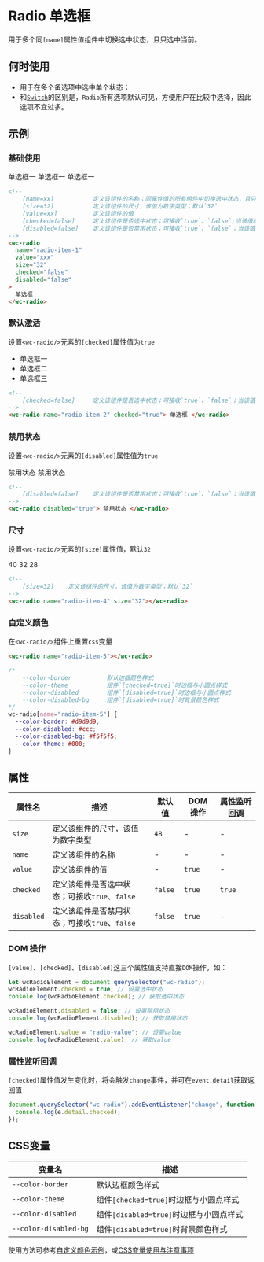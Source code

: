 # Radio 单选框

用于多个同`[name]`属性值组件中切换选中状态，且只选中当前。

## 何时使用

- 用于在多个备选项中选中单个状态；
- 和[`Switch`](/form/switch)的区别是，`Radio`所有选项默认可见，方便用户在比较中选择，因此选项不宜过多。

## 示例

### 基础使用

<output data-lang="示例">
<div>
    <wc-radio name="radio-item-1">单选框一</wc-radio>
    <wc-radio name="radio-item-1">单选框一</wc-radio>
    <wc-radio name="radio-item-1">单选框一</wc-radio>
</div>
</output>

```html
<!--
    [name=xx]           定义该组件的名称；同属性值的所有组件中切换选中状态，且只选中当前
    [size=32]           定义该组件的尺寸，该值为数字类型；默认`32`
    [value=xx]          定义该组件的值
    [checked=false]     定义该组件是否选中状态；可接收`true`、`false`;当该值改变时可触发`change`事件
    [disabled=false]    定义该组件是否禁用状态；可接收`true`、`false`；当该值改变时可触发`change`事件
-->
<wc-radio
  name="radio-item-1"
  value="xxx"
  size="32"
  checked="false"
  disabled="false"
>
  单选框
</wc-radio>
```

### 默认激活

设置`<wc-radio/>`元素的`[checked]`属性值为`true`

<output data-lang="示例">
    <ul class="clear-both">
        <li class="margin-right-md float-left">
            <wc-radio name="radio-item-2" checked="true">
                单选框一
            </wc-radio>
        </li>
        <li class="margin-right-md float-left">
            <wc-radio name="radio-item-2">
                单选框二
            </wc-radio>
        </li>
        <li class="margin-right-md float-left">
            <wc-radio name="radio-item-2">
                单选框三
            </wc-radio>
        </li>
    </ul>
</output>

```html
<!--
    [checked=false]     定义该组件是否选中状态；可接收`true`、`false`；当该值改变时可触发`change`事件
-->
<wc-radio name="radio-item-2" checked="true"> 单选框 </wc-radio>
```

### 禁用状态

设置`<wc-radio/>`元素的`[disabled]`属性值为`true`

<output data-lang="示例">
    <wc-radio name="radio-item-3" disabled="true">禁用状态</wc-radio>
    <wc-radio name="radio-item-3" disabled="true" checked="true">禁用状态</wc-radio>
</output>

```html
<!--
    [disabled=false]    定义该组件是否禁用状态；可接收`true`、`false`；当该值改变时可触发`change`事件
-->
<wc-radio disabled="true"> 禁用状态 </wc-radio>
```

### 尺寸

设置`<wc-radio/>`元素的`[size]`属性值，默认`32`

<output data-lang="示例">
    <wc-radio name="radio-item-4" size="40">40</wc-radio>
    <wc-radio name="radio-item-4" size="32">32</wc-radio>
    <wc-radio name="radio-item-4" size="28">28</wc-radio>
</output>

```html
<!--
    [size=32]    定义该组件的尺寸，该值为数字类型；默认`32`
-->
<wc-radio name="radio-item-4" size="32"></wc-radio>
```

### 自定义颜色

在`<wc-radio/>`组件上重置`css`变量

<output data-lang="示例">
    <style>
        wc-radio[value="radio-item-5"] {
            --color-border: #46c2ff;
            --color-disabled: #46c2ff;
            --color-theme: #46c2ff;
        }
        wc-radio[value="radio-item-6"] {
            --color-border: #09BB07;
            --color-disabled: #09BB07;
            --color-theme: #09BB07;
        }
        wc-radio[value="radio-item-7"] {
            --color-border: #f1c051;
            --color-disabled: #f1c051;
            --color-theme: #f1c051;
        }
        wc-radio[value="radio-item-8"] {
            --color-border: #e64340;
            --color-disabled: #e64340;
            --color-theme: #e64340;
        }
    </style>
    <wc-radio name="radio-item-5" value="radio-item-9" checked="true"></wc-radio>
    <wc-radio name="radio-item-5" value="radio-item-5"></wc-radio>
    <wc-radio name="radio-item-5" value="radio-item-6"></wc-radio>
    <wc-radio name="radio-item-5" value="radio-item-7"></wc-radio>
    <wc-radio name="radio-item-5" value="radio-item-8"></wc-radio>
</output>

```html
<wc-radio name="radio-item-5"></wc-radio>
```

```css
/*
    --color-border          默认边框颜色样式
    --color-theme           组件`[checked=true]`时边框与小圆点样式
    --color-disabled        组件`[disabled=true]`时边框与小圆点样式
    --color-disabled-bg     组件`[disabled=true]`时背景颜色样式
*/
wc-radio[name="radio-item-5"] {
  --color-border: #d9d9d9;
  --color-disabled: #ccc;
  --color-disabled-bg: #f5f5f5;
  --color-theme: #000;
}
```

## 属性

| 属性名     | 描述                                          | 默认值  | DOM 操作 | 属性监听回调 |
| ---------- | --------------------------------------------- | ------- | -------- | ------------ |
| `size`     | 定义该组件的尺寸，该值为数字类型              | `48`    | -        | -            |
| `name`     | 定义该组件的名称                              | -       | -        | -            |
| `value`    | 定义该组件的值                                | -       | `true`   | -            |
| `checked`  | 定义该组件是否选中状态；可接收`true`、`false` | `false` | `true`   | `true`       |
| `disabled` | 定义该组件是否禁用状态；可接收`true`、`false` | `false` | `true`   | -            |

### DOM 操作

`[value]`、`[checked]`、`[disabled]`这三个属性值支持直接`DOM`操作，如：

```javascript
let wcRadioElement = document.querySelector("wc-radio");
wcRadioElement.checked = true; // 设置选中状态
console.log(wcRadioElement.checked); // 获取选中状态

wcRadioElement.disabled = false; // 设置禁用状态
console.log(wcRadioElement.disabled); // 获取禁用状态

wcRadioElement.value = "radio-value"; // 设置value
console.log(wcRadioElement.value); // 获取value
```

### 属性监听回调

`[checked]`属性值发生变化时，将会触发`change`事件，并可在`event.detail`获取返回值

```javascript
document.querySelector("wc-radio").addEventListener("change", function (e) {
  console.log(e.detail.checked);
});
```

## CSS变量

| 变量名                | 描述                                    |
| --------------------- | --------------------------------------- |
| `--color-border`      | 默认边框颜色样式                        |
| `--color-theme`       | 组件`[checked=true]`时边框与小圆点样式  |
| `--color-disabled`    | 组件`[disabled=true]`时边框与小圆点样式 |
| `--color-disabled-bg` | 组件`[disabled=true]`时背景颜色样式     |

使用方法可参考[自定义颜色示例](/form/radio?id=自定义颜色)，或[CSS变量使用与注意事项](/css-variable)
